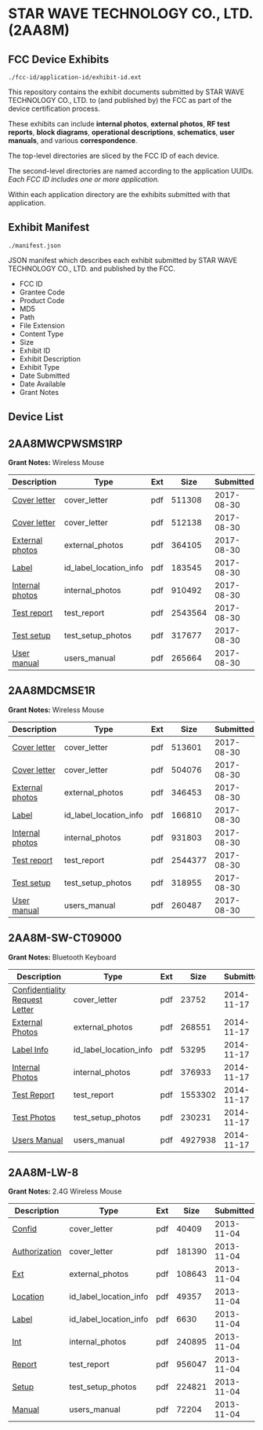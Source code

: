 # STAR WAVE TECHNOLOGY CO., LTD. (2AA8M)
## FCC Device Exhibits

```
./fcc-id/application-id/exhibit-id.ext
```

This repository contains the exhibit documents submitted by STAR WAVE TECHNOLOGY CO., LTD. to (and published by) the FCC as part of the device certification process.

These exhibits can include **internal photos**, **external photos**, **RF test reports**, **block diagrams**, **operational descriptions**, **schematics**, **user manuals**, and various **correspondence**.

The top-level directories are sliced by the FCC ID of each device.

The second-level directories are named according to the application UUIDs. *Each FCC ID includes one or more application.*

Within each application directory are the exhibits submitted with that application. 

## Exhibit Manifest

```
./manifest.json
```

JSON manifest which describes each exhibit submitted by STAR WAVE TECHNOLOGY CO., LTD. and published by the FCC.

- FCC ID
- Grantee Code
- Product Code
- MD5
- Path
- File Extension
- Content Type
- Size
- Exhibit ID
- Exhibit Description
- Exhibit Type
- Date Submitted
- Date Available
- Grant Notes

## Device List
## 2AA8MWCPWSMS1RP
**Grant Notes:** Wireless Mouse

| Description | Type | Ext | Size | Submitted | Available |
| ----------- | ---- | --- | ---- | --------- | --------- |
| [Cover letter](2AA8MWCPWSMS1RP/cbbb341176d815ecbb90a1266f5f2501/3535337.pdf) | cover_letter | pdf | 511308 | 2017-08-30 | 2017-08-30 |
| [Cover letter](2AA8MWCPWSMS1RP/cbbb341176d815ecbb90a1266f5f2501/3535338.pdf) | cover_letter | pdf | 512138 | 2017-08-30 | 2017-08-30 |
| [External photos](2AA8MWCPWSMS1RP/cbbb341176d815ecbb90a1266f5f2501/3535339.pdf) | external_photos | pdf | 364105 | 2017-08-30 | 2017-08-30 |
| [Label](2AA8MWCPWSMS1RP/cbbb341176d815ecbb90a1266f5f2501/3535340.pdf) | id_label_location_info | pdf | 183545 | 2017-08-30 | 2017-08-30 |
| [Internal photos](2AA8MWCPWSMS1RP/cbbb341176d815ecbb90a1266f5f2501/3535341.pdf) | internal_photos | pdf | 910492 | 2017-08-30 | 2017-08-30 |
| [Test report](2AA8MWCPWSMS1RP/cbbb341176d815ecbb90a1266f5f2501/3535344.pdf) | test_report | pdf | 2543564 | 2017-08-30 | 2017-08-30 |
| [Test setup](2AA8MWCPWSMS1RP/cbbb341176d815ecbb90a1266f5f2501/3535345.pdf) | test_setup_photos | pdf | 317677 | 2017-08-30 | 2017-08-30 |
| [User manual](2AA8MWCPWSMS1RP/cbbb341176d815ecbb90a1266f5f2501/3535346.pdf) | users_manual | pdf | 265664 | 2017-08-30 | 2017-08-30 |
## 2AA8MDCMSE1R
**Grant Notes:** Wireless Mouse

| Description | Type | Ext | Size | Submitted | Available |
| ----------- | ---- | --- | ---- | --------- | --------- |
| [Cover letter](2AA8MDCMSE1R/de293b2835c852bbc955de9b096bb9a6/3535392.pdf) | cover_letter | pdf | 513601 | 2017-08-30 | 2017-08-30 |
| [Cover letter](2AA8MDCMSE1R/de293b2835c852bbc955de9b096bb9a6/3535393.pdf) | cover_letter | pdf | 504076 | 2017-08-30 | 2017-08-30 |
| [External photos](2AA8MDCMSE1R/de293b2835c852bbc955de9b096bb9a6/3535394.pdf) | external_photos | pdf | 346453 | 2017-08-30 | 2017-08-30 |
| [Label](2AA8MDCMSE1R/de293b2835c852bbc955de9b096bb9a6/3535395.pdf) | id_label_location_info | pdf | 166810 | 2017-08-30 | 2017-08-30 |
| [Internal photos](2AA8MDCMSE1R/de293b2835c852bbc955de9b096bb9a6/3535396.pdf) | internal_photos | pdf | 931803 | 2017-08-30 | 2017-08-30 |
| [Test report](2AA8MDCMSE1R/de293b2835c852bbc955de9b096bb9a6/3535399.pdf) | test_report | pdf | 2544377 | 2017-08-30 | 2017-08-30 |
| [Test setup](2AA8MDCMSE1R/de293b2835c852bbc955de9b096bb9a6/3535400.pdf) | test_setup_photos | pdf | 318955 | 2017-08-30 | 2017-08-30 |
| [User manual](2AA8MDCMSE1R/de293b2835c852bbc955de9b096bb9a6/3535401.pdf) | users_manual | pdf | 260487 | 2017-08-30 | 2017-08-30 |
## 2AA8M-SW-CT09000
**Grant Notes:** Bluetooth Keyboard

| Description | Type | Ext | Size | Submitted | Available |
| ----------- | ---- | --- | ---- | --------- | --------- |
| [Confidentiality Request Letter](2AA8M-SW-CT09000/8711edcfc365a4204fb93faeb15fbf9a/2446133.pdf) | cover_letter | pdf | 23752 | 2014-11-17 | 2014-11-17 |
| [External Photos](2AA8M-SW-CT09000/8711edcfc365a4204fb93faeb15fbf9a/2446131.pdf) | external_photos | pdf | 268551 | 2014-11-17 | 2014-11-17 |
| [Label Info](2AA8M-SW-CT09000/8711edcfc365a4204fb93faeb15fbf9a/2446132.pdf) | id_label_location_info | pdf | 53295 | 2014-11-17 | 2014-11-17 |
| [Internal Photos](2AA8M-SW-CT09000/8711edcfc365a4204fb93faeb15fbf9a/2446134.pdf) | internal_photos | pdf | 376933 | 2014-11-17 | 2014-11-17 |
| [Test Report](2AA8M-SW-CT09000/8711edcfc365a4204fb93faeb15fbf9a/2446135.pdf) | test_report | pdf | 1553302 | 2014-11-17 | 2014-11-17 |
| [Test Photos](2AA8M-SW-CT09000/8711edcfc365a4204fb93faeb15fbf9a/2446136.pdf) | test_setup_photos | pdf | 230231 | 2014-11-17 | 2014-11-17 |
| [Users Manual](2AA8M-SW-CT09000/8711edcfc365a4204fb93faeb15fbf9a/2446137.pdf) | users_manual | pdf | 4927938 | 2014-11-17 | 2014-11-17 |
## 2AA8M-LW-8
**Grant Notes:** 2.4G Wireless Mouse

| Description | Type | Ext | Size | Submitted | Available |
| ----------- | ---- | --- | ---- | --------- | --------- |
| [Confid](2AA8M-LW-8/535f5dd093668b6021b0fd543c165e69/2110532.pdf) | cover_letter | pdf | 40409 | 2013-11-04 | 2013-11-04 |
| [Authorization](2AA8M-LW-8/535f5dd093668b6021b0fd543c165e69/2110533.pdf) | cover_letter | pdf | 181390 | 2013-11-04 | 2013-11-04 |
| [Ext](2AA8M-LW-8/535f5dd093668b6021b0fd543c165e69/2110534.pdf) | external_photos | pdf | 108643 | 2013-11-04 | 2013-11-04 |
| [Location](2AA8M-LW-8/535f5dd093668b6021b0fd543c165e69/2110537.pdf) | id_label_location_info | pdf | 49357 | 2013-11-04 | 2013-11-04 |
| [Label](2AA8M-LW-8/535f5dd093668b6021b0fd543c165e69/2110538.pdf) | id_label_location_info | pdf | 6630 | 2013-11-04 | 2013-11-04 |
| [Int](2AA8M-LW-8/535f5dd093668b6021b0fd543c165e69/2110536.pdf) | internal_photos | pdf | 240895 | 2013-11-04 | 2013-11-04 |
| [Report](2AA8M-LW-8/535f5dd093668b6021b0fd543c165e69/2110535.pdf) | test_report | pdf | 956047 | 2013-11-04 | 2013-11-04 |
| [Setup](2AA8M-LW-8/535f5dd093668b6021b0fd543c165e69/2110539.pdf) | test_setup_photos | pdf | 224821 | 2013-11-04 | 2013-11-04 |
| [Manual](2AA8M-LW-8/535f5dd093668b6021b0fd543c165e69/2110540.pdf) | users_manual | pdf | 72204 | 2013-11-04 | 2013-11-04 |
